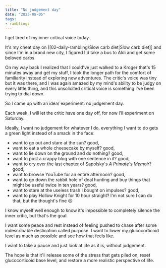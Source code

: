 ```yaml
---
title: "No judgement day"
date: "2023-08-05"
tags:
- ramblings
---
```


I get tired of my inner critical voice today.

It's my cheat day on [[02-daily-rambling/Slow carb diet|Slow carb diet]] and since I'm in a brand new city, I figured I'd take a bus to Aldi and get some beloved carbs.

On my way back I realized that I could've just walked to a Kroger that's 15 minutes away and get my stuff, I took the longer path for the comfort of familiarity instead of exploring new adventures. 
The critic's voice was tiny but it was there, and I was again amazed by my mind's ability to be judgy on every little thing, and this unsolicited critical voice is something I've been trying to dial down.

So I came up with an idea/ experiment: no judgement day.

Each week, I will let the critic have one day off, for now I'll experiment on Saturday.

Ideally, I want no judgement for whatever I do, everything I want to do gets a green light instead of a smack in the face:
- want to go out and stare at the sun? good,
- want to eat a whole cheesecake by myself? good,
- want to lie down on the ground and do nothing? good,
- want to post a crappy blog with one sentence in it? good,
- want to cry over the last chapter of Sapolsky's *A Primate's Memoir*? good,
- want to browse YouTube for an entire afternoon? good,
- want to go down the rabbit hole of deal hunting and buy things that might be useful twice in ten years? good,
- want to stare at the useless trash I bought on impulses? good,
- want to play Hollow Knight for 10 hour straight? I'm not sure I can do that, but the thought's fine 😉

I know myself well enough to know it's impossible to completely silence the inner critic, but that's the goal.

I want some peace and rest instead of feeling pushed to chase after some indescribable destination called purpose.
I want to lower my glucocorticoid level as much as possible and see how that feels like.

I want to take a pause and just look at life as it is, without judgement.

The hope is that it'll release some of the stress that gets piled on, reset glucocorticoid base level, and restore a more realistic perspective of life.